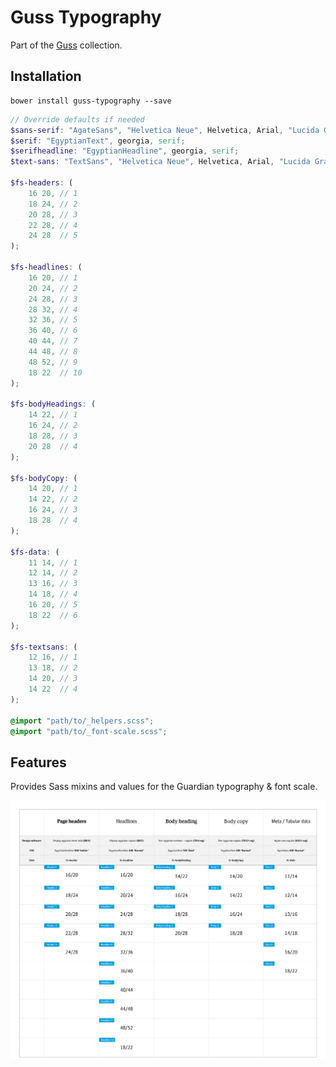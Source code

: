 # Guss Typography

Part of the [Guss](https://github.com/guardian/guss) collection.

## Installation

```
bower install guss-typography --save
```

```scss
// Override defaults if needed
$sans-serif: "AgateSans", "Helvetica Neue", Helvetica, Arial, "Lucida Grande", sans-serif;
$serif: "EgyptianText", georgia, serif;
$serifheadline: "EgyptianHeadline", georgia, serif;
$text-sans: "TextSans", "Helvetica Neue", Helvetica, Arial, "Lucida Grande", sans-serif;

$fs-headers: (
    16 20, // 1
    18 24, // 2
    20 28, // 3
    22 28, // 4
    24 28  // 5
);

$fs-headlines: (
    16 20, // 1
    20 24, // 2
    24 28, // 3
    28 32, // 4
    32 36, // 5
    36 40, // 6
    40 44, // 7
    44 48, // 8
    48 52, // 9
    18 22  // 10
);

$fs-bodyHeadings: (
    14 22, // 1
    16 24, // 2
    18 28, // 3
    20 28  // 4
);

$fs-bodyCopy: (
    14 20, // 1
    14 22, // 2
    16 24, // 3
    18 28  // 4
);

$fs-data: (
    11 14, // 1
    12 14, // 2
    13 16, // 3
    14 18, // 4
    16 20, // 5
    18 22  // 6
);

$fs-textsans: (
    12 16, // 1
    13 18, // 2
    14 20, // 3
    14 22  // 4
);

@import "path/to/_helpers.scss";
@import "path/to/_font-scale.scss";
```

## Features

Provides Sass mixins and values for the Guardian typography & font scale.

![Font scale](font-scale.jpg)
